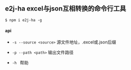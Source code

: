 ## e2j-ha excel与json互相转换的命令行工具

``` $ npm i e2j-ha -g ```

#### api

- `-s --source <source>` 源文件地址，.excel或.json后缀

- `-p --path <path>` 输出文件路径

- `-h ` 帮助

  

  

  



